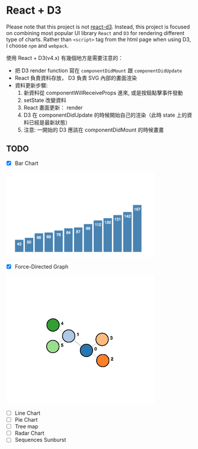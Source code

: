 # React + D3

Please note that this project is not [react-d3](https://github.com/esbullington/react-d3). Instead, this project is focused on combining most popular UI library `React` and `D3` for rendering different type of charts. Rather than `<script>` tag from the html page when using D3, I choose `npm` and `webpack`.

使用 React + D3(v4.x) 有幾個地方是需要注意的：

* 把 D3 render function 寫在 `componentDidMount` 跟 `componentDidUpdate`
* React 負責資料存放， D3 負責 SVG 內部的畫面渲染
* 資料更新步驟:
  1. 新資料從 componentWillReceiveProps 進來, 或是按鈕點擊事件發動
  1. setState 改變資料
  1. React 畫面更新： render
  1. D3 在 componentDidUpdate 的時候開始自己的渲染（此時 state 上的資料已經是最新狀態）
  1. 注意: 一開始的 D3 應該在 componentDidMount 的時候畫畫

## TODO

- [x] Bar Chart

<img src="./histogram.png" width="400" />

- [x] Force-Directed Graph

<img src="./fdg.png" width="400" />

- [ ] Line Chart
- [ ] Pie Chart
- [ ] Tree map
- [ ] Radar Chart
- [ ] Sequences Sunburst